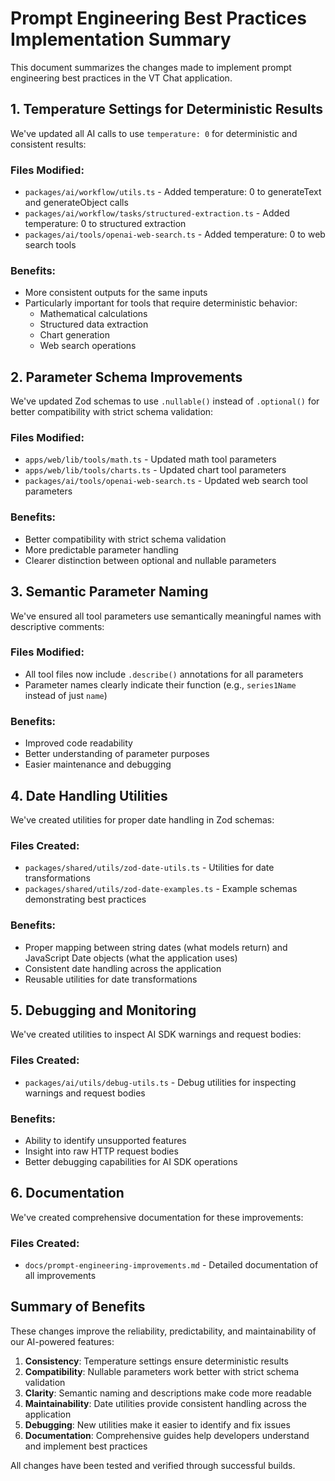 # Prompt Engineering Best Practices Implementation Summary

This document summarizes the changes made to implement prompt engineering best practices in the VT Chat application.

## 1. Temperature Settings for Deterministic Results

We've updated all AI calls to use `temperature: 0` for deterministic and consistent results:

### Files Modified:

- `packages/ai/workflow/utils.ts` - Added temperature: 0 to generateText and generateObject calls
- `packages/ai/workflow/tasks/structured-extraction.ts` - Added temperature: 0 to structured extraction
- `packages/ai/tools/openai-web-search.ts` - Added temperature: 0 to web search tools

### Benefits:

- More consistent outputs for the same inputs
- Particularly important for tools that require deterministic behavior:
  - Mathematical calculations
  - Structured data extraction
  - Chart generation
  - Web search operations

## 2. Parameter Schema Improvements

We've updated Zod schemas to use `.nullable()` instead of `.optional()` for better compatibility with strict schema validation:

### Files Modified:

- `apps/web/lib/tools/math.ts` - Updated math tool parameters
- `apps/web/lib/tools/charts.ts` - Updated chart tool parameters
- `packages/ai/tools/openai-web-search.ts` - Updated web search tool parameters

### Benefits:

- Better compatibility with strict schema validation
- More predictable parameter handling
- Clearer distinction between optional and nullable parameters

## 3. Semantic Parameter Naming

We've ensured all tool parameters use semantically meaningful names with descriptive comments:

### Files Modified:

- All tool files now include `.describe()` annotations for all parameters
- Parameter names clearly indicate their function (e.g., `series1Name` instead of just `name`)

### Benefits:

- Improved code readability
- Better understanding of parameter purposes
- Easier maintenance and debugging

## 4. Date Handling Utilities

We've created utilities for proper date handling in Zod schemas:

### Files Created:

- `packages/shared/utils/zod-date-utils.ts` - Utilities for date transformations
- `packages/shared/utils/zod-date-examples.ts` - Example schemas demonstrating best practices

### Benefits:

- Proper mapping between string dates (what models return) and JavaScript Date objects (what the application uses)
- Consistent date handling across the application
- Reusable utilities for date transformations

## 5. Debugging and Monitoring

We've created utilities to inspect AI SDK warnings and request bodies:

### Files Created:

- `packages/ai/utils/debug-utils.ts` - Debug utilities for inspecting warnings and request bodies

### Benefits:

- Ability to identify unsupported features
- Insight into raw HTTP request bodies
- Better debugging capabilities for AI SDK operations

## 6. Documentation

We've created comprehensive documentation for these improvements:

### Files Created:

- `docs/prompt-engineering-improvements.md` - Detailed documentation of all improvements

## Summary of Benefits

These changes improve the reliability, predictability, and maintainability of our AI-powered features:

1. **Consistency**: Temperature settings ensure deterministic results
2. **Compatibility**: Nullable parameters work better with strict schema validation
3. **Clarity**: Semantic naming and descriptions make code more readable
4. **Maintainability**: Date utilities provide consistent handling across the application
5. **Debugging**: New utilities make it easier to identify and fix issues
6. **Documentation**: Comprehensive guides help developers understand and implement best practices

All changes have been tested and verified through successful builds.
